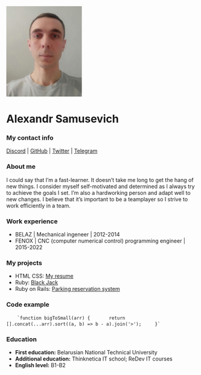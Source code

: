 <img src="avatar.jpg" width="200"/>

Alexandr Samusevich
===================

### My contact info

[Discord](https://discord.com/users/1014968068969082972) | [GitHub](https://github.com/Shu-Sam) | [Twitter](https://twitter.com/shu_sam23) | [Telegram](https://t.me/Shu_Sam)

### About me

I could say that I’m a fast-learner. It doesn’t take me long to get the hang of new things. I consider myself self-motivated and determined as I always try to achieve the goals I set. I’m also a hardworking person and adapt well to new changes. I believe that it’s important to be a teamplayer so I strive to work efficiently in a team.

### Work experience

- BELAZ | Mechanical ingeneer | 2012-2014
- FENOX |  CNC (computer numerical control) programming engineer | 2015-2022

### My projects

- HTML CSS: [My resume](https://shu-sam.github.io/rsschool-cv/cv)
- Ruby: [Black Jack](https://github.com/Shu-Sam/black_jack)
- Ruby on Rails: [Parking reservation system](https://github.com/Shu-Sam/parking)

### Code example

        `function bigToSmall(arr) {       return [].concat(...arr).sort((a, b) => b - a).join('>');     }`
        
      

### Education

- **First education:** Belarusian National Technical University
- **Additional education:** Thinknetica IT school; ReDev IT courses
- **English level:** B1-B2
